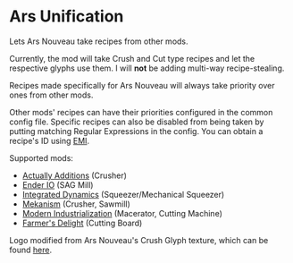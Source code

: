 # Ars Unification

Lets Ars Nouveau take recipes from other mods.

Currently, the mod will take Crush and Cut type recipes and let the respective glyphs use them.
I will **not** be adding multi-way recipe-stealing.

Recipes made specifically for Ars Nouveau will always take priority over ones from other mods.

Other mods' recipes can have their priorities configured in the common config file.
Specific recipes can also be disabled from being taken by putting matching Regular Expressions in the config.
You can obtain a recipe's ID using [EMI](https://modrinth.com/mod/emi).

Supported mods:
- [Actually Additions](https://modrinth.com/mod/actually-additions) (Crusher)
- [Ender IO](https://modrinth.com/mod/enderio) (SAG Mill)
- [Integrated Dynamics](https://modrinth.com/mod/integrated-dynamics) (Squeezer/Mechanical Squeezer)
- [Mekanism](https://modrinth.com/mod/mekanism) (Crusher, Sawmill)
- [Modern Industrialization](https://modrinth.com/mod/modern-industrialization) (Macerator, Cutting Machine)
- [Farmer's Delight](https://modrinth.com/mod/farmers-delight) (Cutting Board)

Logo modified from Ars Nouveau's Crush Glyph texture, which can be found [here](https://github.com/baileyholl/Ars-Nouveau/blob/main/src/main/resources/assets/ars_nouveau/textures/item/crush.png).
